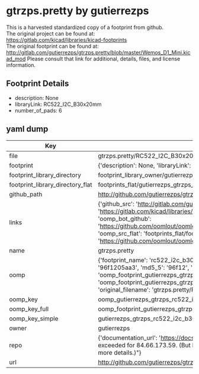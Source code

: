 # gtrzps.pretty by gutierrezps  
This is a harvested standardized copy of a footprint from github.  
The original project can be found at:  
https://gitlab.com/kicad/libraries/kicad-footprints  
The original footprint can be found at:
http://gitlab.com/gutierrezps/gtrzps.pretty/blob/master/Wemos_D1_Mini.kicad_mod
Please consult that link for additional, details, files, and license information.  
## Footprint Details
* description: None  
* libraryLink: RC522_I2C_B30x20mm  
* number_of_pads: 6  
## yaml dump  
| Key | Value |  
| --- | --- |  
| file | gtrzps.pretty/RC522_I2C_B30x20mm.kicad_mod |  
| footprint | {'description': None, 'libraryLink': 'RC522_I2C_B30x20mm', 'number_of_pads': 6} |  
| footprint_library_directory | footprint_library_owner/gutierrezps_gtrzps.pretty |  
| footprint_library_directory_flat | footprints_flat/gutierrezps_gtrzps_rc522_i2c_b30x20mm/working |  
| github_path | http://github.com/gutierrezps/gtrzps.pretty/blob/master/RC522_I2C_B30x20mm.kicad_mod |  
| links | {'github_src': 'http://gitlab.com/gutierrezps/gtrzps.pretty/blob/master/Wemos_D1_Mini.kicad_mod', 'github_src_repo': 'https://gitlab.com/kicad/libraries/kicad-footprints', 'oomp_bot': 'footprints/gutierrezps_gtrzps_rc522_i2c_b30x20mm/working', 'oomp_bot_github': 'https://github.com/oomlout/oomlout_oomp_footprint_bot/tree/main/footprints/gutierrezps_gtrzps_rc522_i2c_b30x20mm/working', 'oomp_src_flat': 'footprints_flat/footprints_flat/gutierrezps_gtrzps_rc522_i2c_b30x20mm/working', 'oomp_src_flat_github': 'https://github.com/oomlout/oomlout_oomp_footprint_src/tree/main/footprints_flat/gutierrezps_gtrzps_rc522_i2c_b30x20mm/working'} |  
| name | gtrzps.pretty |  
| oomp | {'footprint_name': 'rc522_i2c_b30x20mm', 'library_name': 'gtrzps', 'md5': '96f1205aa3a94ba71d7d7a5c3768b4c6', 'md5_10': '96f1205aa3', 'md5_5': '96f12', 'md5_6': '96f120', 'oomp_key': 'oomp_gutierrezps_gtrzps_rc522_i2c_b30x20mm', 'oomp_key_extra': 'oomp_footprint_gutierrezps_gtrzps_rc522_i2c_b30x20mm', 'oomp_key_full': 'oomp_footprint_gutierrezps_gtrzps_rc522_i2c_b30x20mm_96f120', 'oomp_key_simple': 'gutierrezps_gtrzps_rc522_i2c_b30x20mm', 'original_filename': 'gtrzps.pretty/RC522_I2C_B30x20mm.kicad_mod', 'owner_name': 'gutierrezps'} |  
| oomp_key | oomp_gutierrezps_gtrzps_rc522_i2c_b30x20mm |  
| oomp_key_full | oomp_footprint_gutierrezps_gtrzps_rc522_i2c_b30x20mm |  
| oomp_key_simple | gutierrezps_gtrzps_rc522_i2c_b30x20mm |  
| owner | gutierrezps |  
| repo | {'documentation_url': 'https://docs.github.com/rest/overview/resources-in-the-rest-api#rate-limiting', 'message': "API rate limit exceeded for 84.66.173.59. (But here's the good news: Authenticated requests get a higher rate limit. Check out the documentation for more details.)"} |  
| url | http://github.com/gutierrezps/gtrzps.pretty |  

